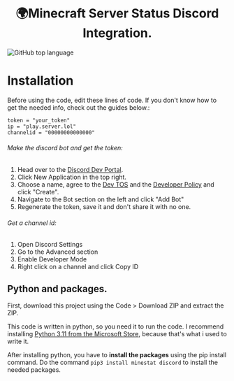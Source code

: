 <h1 align="center">🌍Minecraft Server Status Discord Integration.</h1>
<img alt="GitHub top language" src="https://img.shields.io/github/languages/top/letruxux/mcserver-status-discord-integration">

# Installation
Before using the code, edit these lines of code. If you don't know how to get the needed info, check out the guides below.:
```
token = "your_token"
ip = "play.server.lol"
channelid = "00000000000000"
```

###### Make the discord bot and get the token:
1. Head over to the [Discord Dev Portal](https://discord.com/developers/applications).
2. Click New Application in the top right.
3. Choose a name, agree to the [Dev TOS](https://discord.com/developers/docs/policies-and-agreements/terms-of-service) and the [Developer Policy](https://discord.com/developers/docs/policies-and-agreements/developer-policy) and click "Create".
4. Navigate to the Bot section on the left and click "Add Bot"
5. Regenerate the token, save it and don't share it with no one.

###### Get a channel id:
1. Open Discord Settings
2. Go to the Advanced section
3. Enable Developer Mode
4. Right click on a channel and click Copy ID

## Python and packages.
First, download this project using the Code > Download ZIP and extract the ZIP.

This code is written in python, so you need it to run the code. I recommend installing [Python 3.11 from the Microsoft Store](https://www.microsoft.com/store/productId/9NRWMJP3717K), because that's what i used to write it.

After installing python, you have to **install the packages** using the pip install command.
Do the command `pip3 install minestat discord` to install the needed packages.
